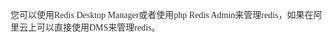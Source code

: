 <span style="color:#333333;font-family:&quot;font-size:14px;white-space:normal;background-color:#FFFFFF;">您可以使用Redis Desktop Manager或者使用php Redis Admin来管理redis，如果在阿里云上可以直接使用DMS来管理redis。</span>